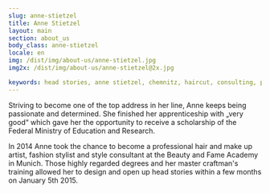 ```yaml
---
slug: anne-stietzel
title: Anne Stietzel
layout: main
section: about_us
body_class: anne-stietzel
locale: en
img: /dist/img/about-us/anne-stietzel.jpg
img2x: /dist/img/about-us/anne-stietzel@2x.jpg

keywords: head stories, anne stietzel, chemnitz, haircut, consulting, premium
---
```

Striving to become one of the top address in her line, Anne keeps being passionate and determined. She finished her apprenticeship with „very good“ which gave her the opportunity to receive a scholarship of the Federal Ministry of Education and Research.

In 2014 Anne took the chance to become a professional hair and make up artist, fashion stylist and style consultant at the Beauty and Fame Academy in Munich. Those highly regarded degrees and her master craftman's training allowed her to design and open up head stories within a few months on January 5th 2015.

